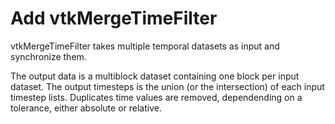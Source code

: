 # Add vtkMergeTimeFilter

vtkMergeTimeFilter takes multiple temporal datasets as input and synchronize them.

The output data is a multiblock dataset containing one block per input dataset.
The output timesteps is the union (or the intersection) of each input timestep lists.
Duplicates time values are removed, dependending on a tolerance, either absolute or relative.

